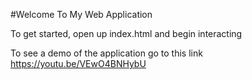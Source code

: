 #Welcome To My Web Application

To get started, open up index.html and begin interacting

To see a demo of the application go to this link https://youtu.be/VEwO4BNHybU